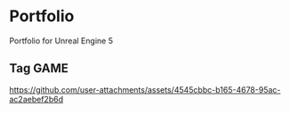 # Portfolio

Portfolio for Unreal Engine 5

## Tag GAME



https://github.com/user-attachments/assets/4545cbbc-b165-4678-95ac-ac2aebef2b6d

